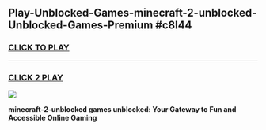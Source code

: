 
## Play-Unblocked-Games-minecraft-2-unblocked-Unblocked-Games-Premium #c8l44
<h3>
<a href="https://premium.freeplayer.one?title=minecraft-2-unblocked&ref=12M">CLICK TO PLAY</a></h3>
<hr>

<h3>
<a href="https://premium.freeplayer.one?title=minecraft-2-unblocked&ref=12M">CLICK 2 PLAY</a>
  
</h3>

<a href="https://premium.freeplayer.one?title=minecraft-2-unblocked&ref=12M"><img src="https://clearcache.store/games.png"></a>


**minecraft-2-unblocked games unblocked: Your Gateway to Fun and Accessible Online Gaming**
